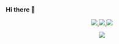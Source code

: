 ### Hi there 👋
<p align="center">
  <a href="https://github.com/Kaydron1000">
    <img src="http://github-profile-summary-cards.vercel.app/api/cards/profile-details?username=Kaydron1000&theme=transparent" />
  </a>
  <a href="https://github.com/Kaydron1000">
    <img src="https://github-readme-streak-stats.herokuapp.com/?user=Kaydron1000&hide_border=true&card_width=338&theme=transparent" />
  </a>
  <a href="https://github.com/Kaydron1000">
    <img src="http://github-profile-summary-cards.vercel.app/api/cards/stats?username=Kaydron1000&theme=transparent" />
  </a>
</p>

<p align="center">
  <a href="https://github.com/Kaydron1000">
    <img src="https://komarev.com/ghpvc/?username=Kaydron1000&color=blue&style=flat)" />
  </a>
</p>
<!--
**Kaydron1000/Kaydron1000** is a ✨ _special_ ✨ repository because its `README.md` (this file) appears on your GitHub profile.

Here are some ideas to get you started:

- 🔭 I’m currently working on ...
- 🌱 I’m currently learning ...
- 👯 I’m looking to collaborate on ...
- 🤔 I’m looking for help with ...
- 💬 Ask me about ...
- 📫 How to reach me: ...
- 😄 Pronouns: ...
- ⚡ Fun fact: ...
-->
